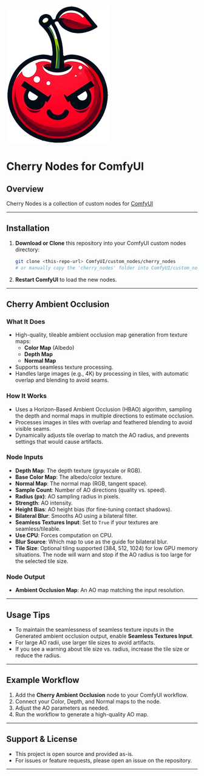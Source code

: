 ![Cherry Logo](media/cherry_logo.png)
# Cherry Nodes for ComfyUI
## Overview
Cherry Nodes is a collection of custom nodes for [ComfyUI](https://github.com/comfyanonymous/ComfyUI)

---

## Installation

1. **Download or Clone** this repository into your ComfyUI custom nodes directory:
   ```bash
   git clone <this-repo-url> ComfyUI/custom_nodes/cherry_nodes
   # or manually copy the 'cherry_nodes' folder into ComfyUI/custom_nodes/
   ```

2. **Restart ComfyUI** to load the new nodes.

---

## Cherry Ambient Occlusion

### What It Does
- High-quality, tileable ambient occlusion map generation from texture maps:
  - **Color Map** (Albedo)
  - **Depth Map**
  - **Normal Map**
- Supports seamless texture processing.
- Handles large images (e.g., 4K) by processing in tiles, with automatic overlap and blending to avoid seams.

### How It Works
- Uses a Horizon-Based Ambient Occlusion (HBAO) algorithm, sampling the depth and normal maps in multiple directions to estimate occlusion.
- Processes images in tiles with overlap and feathered blending to avoid visible seams.
- Dynamically adjusts tile overlap to match the AO radius, and prevents settings that would cause artifacts.

### Node Inputs
- **Depth Map**: The depth texture (grayscale or RGB).
- **Base Color Map**: The albedo/color texture.
- **Normal Map**: The normal map (RGB, tangent space).
- **Sample Count**: Number of AO directions (quality vs. speed).
- **Radius (px)**: AO sampling radius in pixels.
- **Strength**: AO intensity.
- **Height Bias**: AO height bias (for fine-tuning contact shadows).
- **Bilateral Blur**: Smooths AO using a bilateral filter.
- **Seamless Textures Input**: Set to `True` if your textures are seamless/tileable.
- **Use CPU**: Forces computation on CPU.
- **Blur Source**: Which map to use as the guide for bilateral blur.
- **Tile Size**: Optional tiling supported (384, 512, 1024) for low GPU memory situations. The node will warn and stop if the AO radius is too large for the selected tile size.

### Node Output
- **Ambient Occlusion Map**: An AO map matching the input resolution.

---

## Usage Tips
- To maintain the seamlessness of seamless texture inputs in the Generated ambient occlusion output, enable **Seamless Textures Input**.
- For large AO radii, use larger tile sizes to avoid artifacts.
- If you see a warning about tile size vs. radius, increase the tile size or reduce the radius.

---

## Example Workflow
1. Add the **Cherry Ambient Occlusion** node to your ComfyUI workflow.
2. Connect your Color, Depth, and Normal maps to the node.
3. Adjust the AO parameters as needed.
4. Run the workflow to generate a high-quality AO map.

---

## Support & License
- This project is open source and provided as-is.
- For issues or feature requests, please open an issue on the repository.

---

